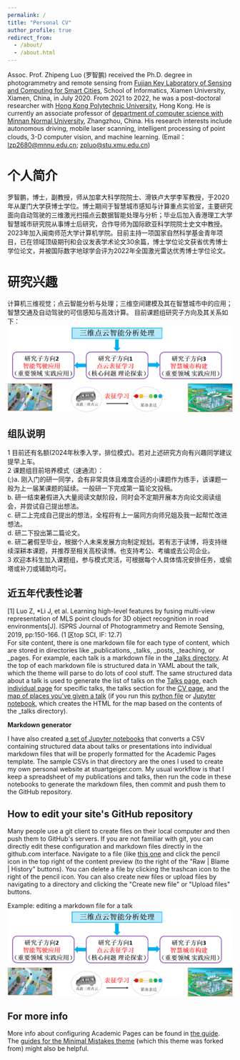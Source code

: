 ```yaml
---
permalink: /
title: "Personal CV"
author_profile: true
redirect_from: 
  - /about/
  - /about.html
---
```


Assoc. Prof. Zhipeng Luo (罗智鹏) received the Ph.D. degree in photogrammetry and remote sensing from [Fujian Key Laboratory of Sensing and Computing for Smart Cities](https://asc.xmu.edu.cn/), School of Informatics, Xiamen University, Xiamen, China, in July 2020. From 2021 to 2022, he was a post-doctoral researcher with [Hong Kong Polytechnic University](https://www.polyu.edu.hk/), Hong Kong. He is currently an associate professor of [department of computer science with Minnan Normal University](https://cs.mnnu.edu.cn/dwjs/szdw.htm), Zhangzhou, China. His research interests include autonomous driving, mobile laser scanning, intelligent processing of point clouds, 3-D computer vision, and machine learning. (Email：lzp2680@mnnu.edu.cn; zpluo@stu.xmu.edu.cn)

个人简介
======
罗智鹏，博士，副教授，师从加拿大科学院院士、滑铁卢大学李军教授，于2020年从厦门大学获博士学位。博士期间于智慧城市感知与计算重点实验室，主要研究面向自动驾驶的三维激光扫描点云数据智能处理与分析；毕业后加入香港理工大学智慧城市研究院从事博士后研究，合作导师为国际欧亚科学院院士史文中教授。2023年加入闽南师范大学计算机学院。目前主持一项国家自然科学基金青年项目，已在领域顶级期刊和会议发表学术论文30余篇，博士学位论文获省优秀博士学位论文，并被国际数字地球学会评为2022年全国激光雷达优秀博士学位论文。

研究兴趣
======
计算机三维视觉；点云智能分析与处理；三维空间建模及其在智慧城市中的应用；智慧交通及自动驾驶的可信感知与高效计算。
目前课题组研究子方向及其关系如下：
![研究子方向及其关系](/images/研究方向.png)

组队说明
------
1 目前还有名额(2024年秋季入学，排位模式)。若对上述研究方向有兴趣同学建议提早上车。  
2 课题组目前培养模式（速通流）：  
(;)a. 刚入门的研一同学，会有非常具体且难度合适的小课题作为练手，该课题一般为上一届某课题的延续。一般研一下完成第一篇论文投稿。  
  b. 研一结束暑假进入大量阅读文献阶段，同时会不定期开展本方向论文阅读组会，并尝试自己提出想法。  
  c. 研二上完成自己提出的想法，全程将有上一届同方向师兄姐及我一起帮忙改进想法。  
  d. 研二下投出第二篇论文。  
  e. 研二暑假至毕业，根据个人未来发展方向制定规划。若有志于读博，将支持继续深耕本课题，并推荐至相关高校读博。也支持考公、考编或去公司企业。  
3 欢迎本科生加入课题组，参与模式灵活，可根据每个人具体情况安排任务，或偷塔或补刀或辅助均可。

近五年代表性论著
------
[1] Luo Z, *Li J, et al. Learning high-level features by fusing multi-view representation of MLS point clouds for 3D object recognition in road environments[J]. ISPRS Journal of Photogrammetry and Remote Sensing, 2019, pp:150-166. (1 区top SCI, IF: 12.7)  
For site content, there is one markdown file for each type of content, which are stored in directories like _publications, _talks, _posts, _teaching, or _pages. For example, each talk is a markdown file in the [_talks directory](https://github.com/academicpages/academicpages.github.io/tree/master/_talks). At the top of each markdown file is structured data in YAML about the talk, which the theme will parse to do lots of cool stuff. The same structured data about a talk is used to generate the list of talks on the [Talks page](https://academicpages.github.io/talks), each [individual page](https://academicpages.github.io/talks/2012-03-01-talk-1) for specific talks, the talks section for the [CV page](https://academicpages.github.io/cv), and the [map of places you've given a talk](https://academicpages.github.io/talkmap.html) (if you run this [python file](https://github.com/academicpages/academicpages.github.io/blob/master/talkmap.py) or [Jupyter notebook](https://github.com/academicpages/academicpages.github.io/blob/master/talkmap.ipynb), which creates the HTML for the map based on the contents of the _talks directory).

**Markdown generator**

I have also created [a set of Jupyter notebooks](https://github.com/academicpages/academicpages.github.io/tree/master/markdown_generator
) that converts a CSV containing structured data about talks or presentations into individual markdown files that will be properly formatted for the Academic Pages template. The sample CSVs in that directory are the ones I used to create my own personal website at stuartgeiger.com. My usual workflow is that I keep a spreadsheet of my publications and talks, then run the code in these notebooks to generate the markdown files, then commit and push them to the GitHub repository.

How to edit your site's GitHub repository
------
Many people use a git client to create files on their local computer and then push them to GitHub's servers. If you are not familiar with git, you can directly edit these configuration and markdown files directly in the github.com interface. Navigate to a file (like [this one](https://github.com/academicpages/academicpages.github.io/blob/master/_talks/2012-03-01-talk-1.md) and click the pencil icon in the top right of the content preview (to the right of the "Raw | Blame | History" buttons). You can delete a file by clicking the trashcan icon to the right of the pencil icon. You can also create new files or upload files by navigating to a directory and clicking the "Create new file" or "Upload files" buttons. 

Example: editing a markdown file for a talk
![Editing a markdown file for a talk](/images/研究方向.png)

For more info
------
More info about configuring Academic Pages can be found in [the guide](https://academicpages.github.io/markdown/). The [guides for the Minimal Mistakes theme](https://mmistakes.github.io/minimal-mistakes/docs/configuration/) (which this theme was forked from) might also be helpful.
